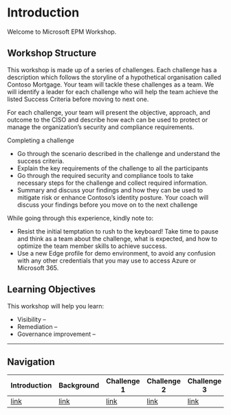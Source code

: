 # Introduction
Welcome to Microsoft EPM Workshop. <TBU>

## Workshop Structure
This workshop is made up of a series of challenges. Each challenge has a description which follows the storyline of a hypothetical organisation called Contoso Mortgage. Your team will tackle these challenges as a team. We will identify a leader for each challenge who will help the team achieve the listed Success Criteria before moving to next one.

For each challenge, your team will present the objective, approach, and outcome to the CISO and describe how each can be used to protect or manage the organization’s security and compliance requirements.

Completing a challenge
* Go through the scenario described in the challenge and understand the success criteria.
* Explain the key requirements of the challenge to all the participants
*	Go through the required security and compliance tools to take necessary steps for the challenge and collect required information.
*	Summary and discuss your findings and how they can be used to mitigate risk or enhance Contoso’s identity posture.
Your coach will discuss your findings before you move on to the next challenge

While going through this experience, kindly note to:
*	Resist the initial temptation to rush to the keyboard! Take time to pause and think as a team about the challenge, what is expected, and how to optimize the team member skills to achieve success.
*	Use a new Edge profile for demo environment, to avoid any confusion with any other credentials that you may use to access Azure or Microsoft 365.

## Learning Objectives
This workshop will help you learn:
*	Visibility – <TBA>
* Remediation – <TBA>
* Governance improvement – <TBA>

<!-- Common Footer -->

___

## Navigation
  
Introduction | Background | Challenge 1 | Challenge 2 | Challenge 3 | Challenge 4 | Challenge 5 | Summmary
------------ | ---------- | ----------- | ----------- | ----------- | ----------- | ----------- | ---------- 
[link](Intro.html) | [link](OrgSetup.html) |  [link](Challenge1.html) | [link](Challenge2.html) | [link](Challenge3.html) | [link](Challenge4.html) | [link](Challenge5.html) | [link](Summary.html)
  
